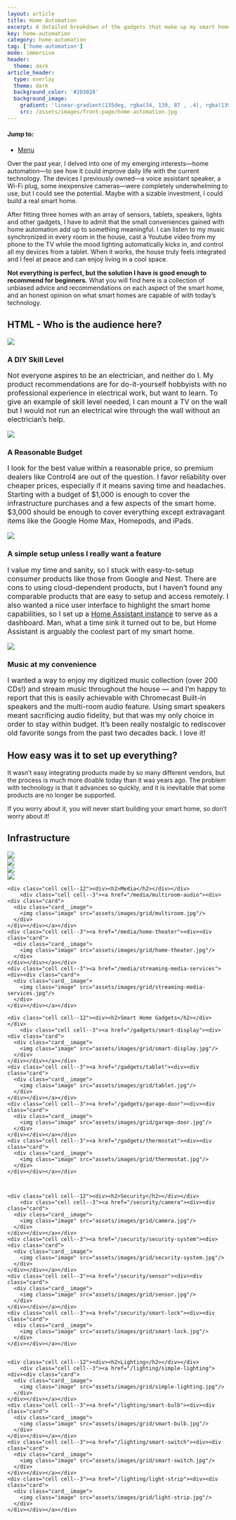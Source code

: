 ```yaml
---
layout: article
title: Home Automation
excerpt: A detailed breakdown of the gadgets that make up my smart home solution.
key: home-automation
category: home-automation
tag: ['home-automation']
mode: immersive
header:
  theme: dark
article_header:
  type: overlay
  theme: dark
  background_color: '#203028'
  background_image:
    gradient: 'linear-gradient(135deg, rgba(34, 139, 87 , .4), rgba(139, 34, 139, .4))'
    src: /assets/images/front-page/home-automation.jpg
---
```



<!--more-->

#### Jump to:

* [Menu](#menu)





Over the past year, I delved into one of my emerging interests—home automation—to see how it could improve daily life with the current technology.  The devices I previously owned—a voice assistant speaker, a Wi-Fi plug, some inexpensive cameras—were completely underwhelming to use, but I could see the potential. Maybe with a sizable investment, I could build a real smart home.



After fitting three homes with an array of sensors, tablets, speakers, lights and other gadgets, I have to admit that the small conveniences gained with home automation add up to something meaningful. I can listen to my music synchronized in every room in the house, cast a Youtube video from my phone to the TV while the mood lighting automatically kicks in, and control all my devices from a tablet. When it works, the house truly feels integrated and I feel at peace and can enjoy living in a cool space. 



__Not everything is perfect, but the solution I have is good enough to recommend for beginners.__ What you will find here is a collection of unbiased advice and recommendations on each aspect of the smart home, and an honest opinion on what smart homes are capable of with today’s technology.



##  HTML - Who is the audience here?
<div class="item">
  <div class="item__image">
    <img class="image image--xl rounded" src="assets/images/other/diy-skill.jpg"  />
  </div>
  <div class="item__content">
    <div class="item__header">
      <h3>A DIY Skill Level</h3>
    </div>
    <div class="item__description">
      <p style="font-size: medium">Not everyone aspires to be an electrician, and neither do I. My product recommendations are for do-it-yourself hobbyists with no professional experience in electrical work, but want to learn. To give an example of skill level needed, I can mount a TV on the wall but I would not run an electrical wire through the wall without an electrician’s help.</p>
    </div>
  </div>
</div>
<p></p>

<div class="item">
  <div class="item__image">
    <img class="image image--xl rounded" src="\assets\images\other\budget.jpg"/>
  </div>
  <div class="item__content">
    <div class="item__header">
      <h3>A Reasonable Budget</h3>
    </div>
    <div class="item__description">
      <p style="font-size: medium">I look for the best value within a reasonable price, so premium dealers like Control4 are out of the question. I favor reliability over cheaper prices, especially if it means saving time and headaches. Starting with a budget of $1,000 is enough to cover the infrastructure purchases and a few aspects of the smart home. $3,000 should be enough to cover everything except extravagant items like the Google Home Max, Homepods, and iPads. </p>
    </div>
  </div>
</div>
<p></p>

<div class="item">
  <div class="item__image">
    <img class="image image--xl rounded" src="\assets\images\other\home-assistant.png"/>
  </div>
  <div class="item__content">
    <div class="item__header">
      <h3>A simple setup unless I really want a feature</h3>
    </div>
    <div class="item__description">
      <p style="font-size: medium">I value my time and sanity, so I stuck with easy-to-setup consumer products like those from Google and Nest. There are cons to using cloud-dependent products, but I haven’t found any comparable products that are easy to setup and access remotely. I also wanted a nice user interface to highlight the smart home capabilities, so I set up a <a href="https://www.home-assistant.io/">Home Assistant instance</a> to serve as a dashboard. Man, what a time sink it turned out to be, but Home Assistant is arguably the coolest part of my smart home. </p>
    </div>
  </div>
</div>
<p></p>
<div class="item">
  <div class="item__image">
    <img class="image image--xl rounded" src="\assets\images\other\music.jpg"/>
  </div>
  <div class="item__content">
    <div class="item__header">
      <h3>Music at my convenience</h3>
    </div>
    <div class="item__description">
      <p style="font-size: medium">I wanted a way to enjoy my digitized music collection (over 200 CDs!) and stream music throughout the house — and I’m happy to report that this is easily achievable with Chromecast Built-in speakers and the multi-room audio feature. Using smart speakers meant sacrificing audio fidelity, but that was my only choice in order to stay within budget. It’s been really nostalgic to rediscover old favorite songs from the past two decades back. I love it! </p>
    </div>
  </div>
</div>
<p></p>

## How easy was it to set up everything?

It wasn’t easy integrating products made by so many different vendors, but the process is much more doable today than it was  years ago. The problem with technology is that it advances so quickly, and it is inevitable that some products are no longer be supported. 

If you worry about it, you will never start building your smart home, so don’t worry about it!

<a name="menu"></a>
<div class="grid-container">
  <div class="grid grid--p-2">
    <div class="cell cell--12"><div><h2>Infrastructure</h2></div></div>
    <div class="cell cell--3"><a href="/infrastructure/network"><div><div class="card">
      <div class="card__image">
        <img class="image" src="assets/images/grid/network.jpg"  />
      </div>
    </div></div></a></div>
    <div class="cell cell--3"><a href="/infrastructure/home-automation-hub"><div><div class="card">
      <div class="card__image">
        <img class="image" src="assets/images/grid/home-automation-hub.jpg"/>
      </div>
    </div></div></a></div>
    <div class="cell cell--3"><a href="/infrastructure/wireless-standard"><div><div class="card">
      <div class="card__image">
        <img class="image" src="assets/images/grid/smart-home-standard.jpg"/>
      </div>
    </div></div></a></div>
    <div class="cell cell--3"><a href="/infrastructure/voice-assistant"><div><div class="card">
      <div class="card__image">
        <img class="image" src="assets/images/grid/voice-assistant.jpg"/>
      </div>
    </div></div></a></div>    

    <div class="cell cell--12"><div><h2>Media</h2></div></div>
        <div class="cell cell--3"><a href="/media/multiroom-audio"><div><div class="card">
      <div class="card__image">
        <img class="image" src="assets/images/grid/multiroom.jpg"/>
      </div>
    </div></div></a></div>
    <div class="cell cell--3"><a href="/media/home-theater"><div><div class="card">
      <div class="card__image">
        <img class="image" src="assets/images/grid/home-theater.jpg"/>
      </div>
    </div></div></a></div>
    <div class="cell cell--3"><a href="/media/streaming-media-services"><div><div class="card">
      <div class="card__image">
        <img class="image" src="assets/images/grid/streaming-media-services.jpg"/>
      </div>
    </div></div></a></div>
    
    <div class="cell cell--12"><div><h2>Smart Home Gadgets</h2></div></div>
        <div class="cell cell--3"><a href="/gadgets/smart-display"><div><div class="card">
      <div class="card__image">
        <img class="image" src="assets/images/grid/smart-display.jpg"/>
      </div>
    </div></div></a></div>
    <div class="cell cell--3"><a href="/gadgets/tablet"><div><div class="card">
      <div class="card__image">
        <img class="image" src="assets/images/grid/tablet.jpg"/>
      </div>
    </div></div></a></div>
    <div class="cell cell--3"><a href="/gadgets/garage-door"><div><div class="card">
      <div class="card__image">
        <img class="image" src="assets/images/grid/garage-door.jpg"/>
      </div>
    </div></div></a></div>
    <div class="cell cell--3"><a href="/gadgets/thermostat"><div><div class="card">
      <div class="card__image">
        <img class="image" src="assets/images/grid/thermostat.jpg"/>
      </div>
    </div></div></a></div>
    
    
    
    <div class="cell cell--12"><div><h2>Security</h2></div></div>
        <div class="cell cell--3"><a href="/security/camera"><div><div class="card">
      <div class="card__image">
        <img class="image" src="assets/images/grid/camera.jpg"/>
      </div>
    </div></div></a></div>
    <div class="cell cell--3"><a href="/security/security-system"><div><div class="card">
      <div class="card__image">
        <img class="image" src="assets/images/grid/security-system.jpg"/>
      </div>
    </div></div></a></div>
    <div class="cell cell--3"><a href="/security/sensor"><div><div class="card">
      <div class="card__image">
        <img class="image" src="assets/images/grid/sensor.jpg"/>
      </div>
    </div></div></a></div>
    <div class="cell cell--3"><a href="/security/smart-lock"><div><div class="card">
      <div class="card__image">
        <img class="image" src="assets/images/grid/smart-lock.jpg"/>
      </div>
    </div></div></a></div>


    <div class="cell cell--12"><div><h2>Lighting</h2></div></div>
        <div class="cell cell--3"><a href="/lighting/simple-lighting"><div><div class="card">
      <div class="card__image">
        <img class="image" src="assets/images/grid/simple-lighting.jpg"/>
      </div>
    </div></div></a></div>
    <div class="cell cell--3"><a href="/lighting/smart-bulb"><div><div class="card">
      <div class="card__image">
        <img class="image" src="assets/images/grid/smart-bulb.jpg"/>
      </div>
    </div></div></a></div>
    <div class="cell cell--3"><a href="/lighting/smart-switch"><div><div class="card">
      <div class="card__image">
        <img class="image" src="assets/images/grid/smart-switch.jpg"/>
      </div>
    </div></div></a></div>
    <div class="cell cell--3"><a href="/lighting/light-strip"><div><div class="card">
      <div class="card__image">
        <img class="image" src="assets/images/grid/light-strip.jpg"/>
      </div>
    </div></div></a></div>
  </div>  


</div>

